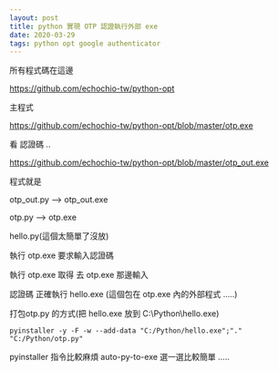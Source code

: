 ```yaml
---
layout: post
title: python 實現 OTP 認證執行外部 exe
date: 2020-03-29
tags: python opt google authenticator
---
```


所有程式碼在這邊

https://github.com/echochio-tw/python-opt

主程式

https://github.com/echochio-tw/python-opt/blob/master/otp.exe

看 認證碼 ..

https://github.com/echochio-tw/python-opt/blob/master/otp_out.exe

程式就是

otp_out.py --> otp_out.exe

otp.py --> otp.exe

hello.py(這個太簡單了沒放)

執行 otp.exe 要求輸入認證碼

執行 otp.exe 取得  去 otp.exe 那邊輸入

認證碼 正確執行 hello.exe (這個包在 otp.exe 內的外部程式 .....)

打包otp.py 的方式(把 hello.exe 放到 C:\Python\hello.exe)

```
pyinstaller -y -F -w --add-data "C:/Python/hello.exe";"."  "C:/Python/otp.py"
```

pyinstaller 指令比較麻煩 auto-py-to-exe 選一選比較簡單 .....
